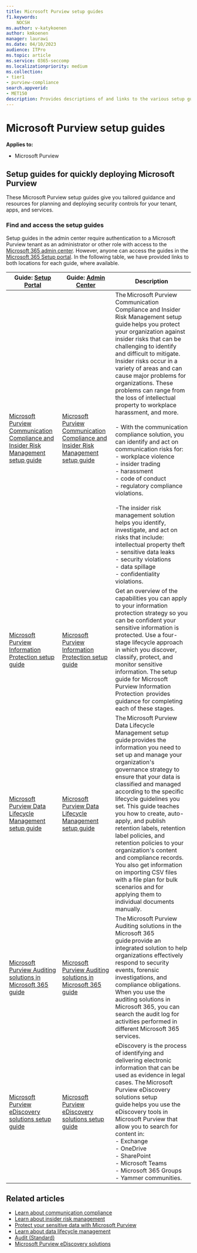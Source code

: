 ```yaml
---
title: Microsoft Purview setup guides
f1.keywords:
    NOCSH
ms.author: v-katykoenen
author: kmkoenen
manager: laurawi
ms.date: 04/10/2023
audience: ITPro
ms.topic: article
ms.service: O365-seccomp
ms.localizationpriority: medium
ms.collection:
- tier1
- purview-compliance
search.appverid:
- MET150 
description: Provides descriptions of and links to the various setup guides for FastTrack in the context of Microsoft Purview.
---
```


# Microsoft Purview setup guides

**Applies to:**
- Microsoft Purview

## Setup guides for quickly deploying Microsoft Purview
These Microsoft Purview setup guides give you tailored guidance and resources for planning and deploying security controls for your tenant, apps, and services.

### Find and access the setup guides

Setup guides in the admin center require authentication to a Microsoft Purview tenant as an administrator or other role with access to the [Microsoft 365 admin center](https://go.microsoft.com/fwlink/?linkid=2224913). However, anyone can access the guides in the [Microsoft 365 Setup portal](https://go.microsoft.com/fwlink/?linkid=2220880). In the following table, we have provided links to both locations for each guide, where available.

|Guide: [Setup Portal](https://go.microsoft.com/fwlink/?linkid=2220880) | Guide: [Admin Center](https://go.microsoft.com/fwlink/?linkid=2224913) | Description| 
|-------------|-------------|--------------------|
|[Microsoft Purview Communication Compliance and Insider Risk Management setup guide](https://go.microsoft.com/fwlink/?linkid=2223415) | [Microsoft Purview Communication Compliance and Insider Risk Management setup guide](https://go.microsoft.com/fwlink/?linkid=2224188) | The Microsoft Purview Communication Compliance and Insider Risk Management setup guide helps you protect your organization against insider risks that can be challenging to identify and difficult to mitigate. Insider risks occur in a variety of areas and can cause major problems for organizations. These problems can range from the loss of intellectual property to workplace harassment, and more. <br> <br> - With the communication compliance solution, you can identify and act on communication risks for: <br> - workplace violence <br> - insider trading <br> -  harassment <br> - code of conduct<br> - regulatory compliance violations.  <br> <br> -The insider risk management solution helps you identify, investigate, and act on risks that include: <br> intellectual property theft  <br> - sensitive data leaks <br> - security violations <br> - data spillage <br> - confidentiality violations.|
| [Microsoft Purview Information Protection setup guide](https://go.microsoft.com/fwlink/?linkid=2222967) | [Microsoft Purview Information Protection setup guide](https://go.microsoft.com/fwlink/?linkid=2224687)  | Get an overview of the capabilities you can apply to your information protection strategy so you can be confident your sensitive information is protected. Use a four-stage lifecycle approach in which you discover, classify, protect, and monitor sensitive information. The setup guide for Microsoft Purview Information Protection  provides guidance for completing each of these stages.|
| [Microsoft Purview Data Lifecycle Management setup guide](https://go.microsoft.com/fwlink/?linkid=2223154) | [Microsoft Purview Data Lifecycle Management setup guide](https://go.microsoft.com/fwlink/?linkid=2224686) | The Microsoft Purview Data Lifecycle Management setup guide provides the information you need to set up and manage your organization's governance strategy to ensure that your data is classified and managed according to the specific lifecycle guidelines you set. This guide teaches you how to create, auto-apply, and publish retention labels, retention label policies, and retention policies to your organization's content and compliance records. You also get information on importing CSV files with a file plan for bulk scenarios and for applying them to individual documents manually. |
| [Microsoft Purview Auditing solutions in Microsoft 365 guide](https://go.microsoft.com/fwlink/?linkid=2223153) | [Microsoft Purview Auditing solutions in Microsoft 365 guide](https://go.microsoft.com/fwlink/?linkid=2224816) | The Microsoft Purview Auditing solutions in the Microsoft 365 guide provide an integrated solution to help organizations effectively respond to security events, forensic investigations, and compliance obligations. When you use the auditing solutions in Microsoft 365, you can search the audit log for activities performed in different Microsoft 365 services. |
| [Microsoft Purview eDiscovery solutions setup guide](https://go.microsoft.com/fwlink/?linkid=2223416) | [Microsoft Purview eDiscovery solutions setup guide](https://go.microsoft.com/fwlink/?linkid=2224465) | eDiscovery is the process of identifying and delivering electronic information that can be used as evidence in legal cases. The Microsoft Purview eDiscovery solutions setup guide helps you use the eDiscovery tools in Microsoft Purview that allow you to search for content in:  <br> -  Exchange <br> - OneDrive <br> - SharePoint <br> - Microsoft Teams <br> - Microsoft 365 Groups <br> - Yammer communities. |

## Related articles

- [Learn about communication compliance](communication-compliance.md#learn-about-communication-compliance)
- [Learn about insider risk management](insider-risk-management.md#learn-about-insider-risk-management)
- [Protect your sensitive data with Microsoft Purview](information-protection.md#protect-your-sensitive-data-with-microsoft-purview)
- [Learn about data lifecycle management](data-lifecycle-management.md#learn-about-data-lifecycle-management)
- [Audit (Standard)](audit-solutions-overview.md#audit-standard)
- [Microsoft Purview eDiscovery solutions](ediscovery.md#microsoft-purview-ediscovery-solutions)
